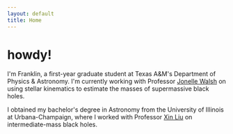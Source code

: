 ```yaml
---
layout: default
title: Home
---
```


# howdy!

I'm Franklin, a first-year graduate student at Texas A&M's Department of Physics & Astronomy. I'm currently working with Professor [Jonelle Walsh](https://jonellewalsh.weebly.com/) on using stellar kinematics to estimate the masses of supermassive black holes.

I obtained my bachelor's degree in Astronomy from the University of Illinois at Urbana-Champaign, where I worked with Professor [Xin Liu](https://publish.illinois.edu/liu-group/) on intermediate-mass black holes.


